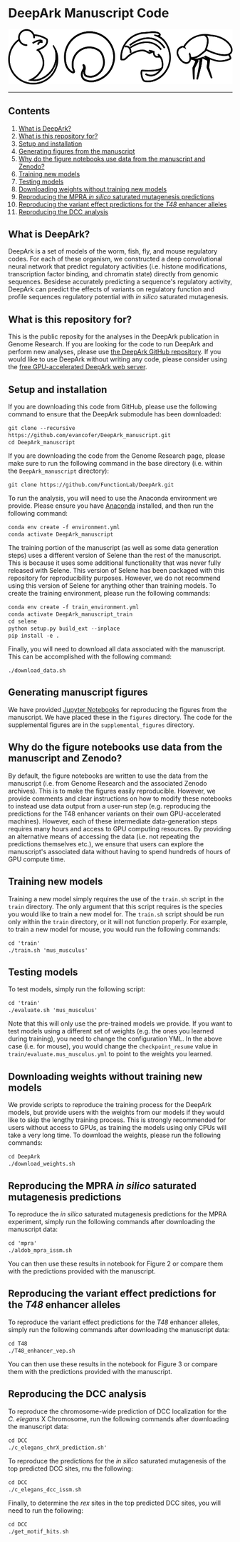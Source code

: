 # DeepArk Manuscript Code
![logo](deepark_logo.png)

---

## Contents
1. [What is DeepArk?](#what_is_deepark)
2. [What is this repository for?](#what_is_this)
3. [Setup and installation](#setup)
4. [Generating figures from the manuscript](#figures)
5. [Why do the figure notebooks use data from the manuscript and Zenodo?](#why_data)
6. [Training new models](#train_models)
7. [Testing models](#test_models)
8. [Downloading weights without training new models](#download_weights)
9. [Reproducing the MPRA _in silico_ saturated mutagenesis predictions](#mpra)
10. [Reproducing the variant effect predictions for the _T48_ enhancer alleles](#t48)
11. [Reproducing the DCC analysis](#dcc)


## <a name="what_is_deepark"></a>What is DeepArk?
DeepArk is a set of models of the worm, fish, fly, and mouse regulatory codes.
For each of these organism, we constructed a deep convolutional neural network that predict regulatory activities (i.e. histone modifications, transcription factor binding, and chromatin state) directly from genomic sequences.
Besidese accurately predicting a sequence's regulatory activity, DeepArk can predict the effects of variants on regulatory function and profile sequences regulatory potential with _in silico_ saturated mutagenesis.


## <a name="what_is_this"></a>What is this repository for?
This is the public reposity for the analyses in the DeepArk publication in Genome Research.
If you are looking for the code to run DeepArk and perform new analyses, please use [the DeepArk GitHub repository](https://github.com/functionlab/deepark).
If you would like to use DeepArk without writing any code, please consider using the [free GPU-accelerated DeepArk web server](https://deepark.princeton.edu/).


## <a name="setup"></a>Setup and installation
If you are downloading this code from GitHub, please use the following command to ensure that the DeepArk submodule has been downloaded:

```
git clone --recursive https://github.com/evancofer/DeepArk_manuscript.git
cd DeepArk_manuscript
```

If you are downloading the code from the Genome Research page, please make sure to run the following command in the base directory (i.e. within the `DeepArk_manuscript` directory):

```
git clone https://github.com/FunctionLab/DeepArk.git
```

To run the analysis, you will need to use the Anaconda environment we provide.
Please ensure you have [Anaconda](https://www.anaconda.com/) installed, and then run the following command:

```
conda env create -f environment.yml
conda activate DeepArk_manuscript
```

The training portion of the manuscript (as well as some data generation steps) uses a different version of Selene than the rest of the manuscript.
This is because it uses some additional functionality that was never fully released with Selene.
This version of Selene has been packaged with this repository for reproducibility purposes.
However, we do not recommend using this version of Selene for anything other than training models.
To create the training environment, please run the following commands:

```
conda env create -f train_environment.yml
conda activate DeepArk_manuscript_train
cd selene
python setup.py build_ext --inplace
pip install -e .
```

Finally, you will need to download all data associated with the manuscript.
This can be accomplished with the following command:

```
./download_data.sh
```


## <a name="figures"></a>Generating manuscript figures
We have provided [Jupyter Notebooks](https://github.com/jupyter/notebook) for reproducing the figures from the manuscript.
We have placed these in the `figures` directory.
The code for the supplemental figures are in the `supplemental_figures` directory.


## <a href="why_data"></a>Why do the figure notebooks use data from the manuscript and Zenodo?
By default, the figure notebooks are written to use the data from the manuscript (i.e. from Genome Research and the associated Zenodo archives).
This is to make the figures easily reproducible.
However, we provide comments and clear instructions on how to modify these notebooks to instead use data output from a user-run step (e.g. reproducing the predictions for the T48 enhancer variants on their own GPU-accelerated machines).
However, each of these intermediate data-generation steps requires many hours and access to GPU computing resources.
By providing an alternative means of accessing the data (i.e. not repeating the predictions themselves etc.), we ensure that users can explore the manuscript's associated data without having to spend hundreds of hours of GPU compute time.


## <a name="train_models"></a>Training new models

Training a new model simply requires the use of the `train.sh` script in the `train` directory.
The only argument that this script requires is the species you would like to train a new model for.
The `train.sh` script should be run only within the `train` directory, or it will not function properly.
For example, to train a new model for mouse, you would run the following commands:

```
cd 'train'
./train.sh 'mus_musculus'
```


## <a name="test_models"></a>Testing models
To test models, simply run the following script:

```
cd 'train'
./evaluate.sh 'mus_musculus'
```

Note that this will only use the pre-trained models we provide.
If you want to test models using a different set of weights (e.g. the ones you learned during training), you need to change the configuration YML.
In the above case (i.e. for mouse), you would change the `checkpoint_resume` value in `train/evaluate.mus_musculus.yml` to point to the weights you learned.


## <a name="download_weights"></a>Downloading weights without training new models

We provide scripts to reproduce the training process for the DeepArk models, but provide users with the weights from our models if they would like to skip the lengthy training process.
This is strongly recommended for users without access to GPUs, as training the models using only CPUs will take a very long time.
To download the weights, please run the following commands:

```
cd DeepArk
./download_weights.sh
```


## <a name="mpra"></a>Reproducing the MPRA _in silico_ saturated mutagenesis predictions
To reproduce the _in silico_ saturated mutagenesis predictions for the MPRA experiment, simply run the following commands after downloading the manuscript data:

```
cd 'mpra'
./aldob_mpra_issm.sh
```

You can then use these results in notebook for Figure 2 or compare them with the predictions provided with the manuscript.


## <a name="t48"></a>Reproducing the variant effect predictions for the _T48_ enhancer alleles
To reproduce the variant effect predictions for the _T48_ enhancer alleles, simply run the following commands after downloading the manuscript data:

```
cd T48
./T48_enhancer_vep.sh
```

You can then use these results in the notebook for Figure 3 or compare them with the predictions provided with the manuscript.

## <a name="dcc"></a>Reproducing the DCC analysis
To reproduce the chromosome-wide prediction of DCC localization for the _C. elegans_ X Chromosome, run the following commands after downloading the manuscript data:

```
cd DCC
./c_elegans_chrX_prediction.sh'
```

To reproduce the predictions for the _in silico_ saturated mutagenesis of the top predicted DCC sites, rnu the following:

```
cd DCC
./c_elegans_dcc_issm.sh
```

Finally, to determine the _rex_ sites in the top predicted DCC sites, you will need to run the following:

```
cd DCC
./get_motif_hits.sh
```


##
